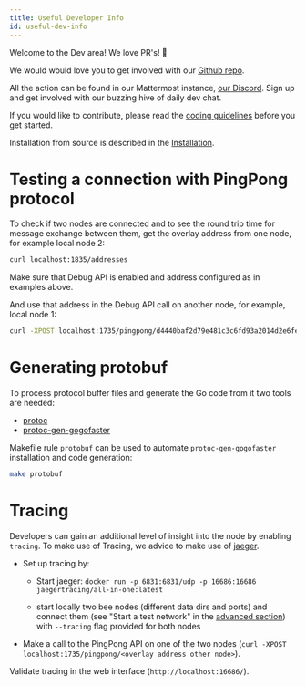```yaml
---
title: Useful Developer Info
id: useful-dev-info
---
```


Welcome to the Dev area! We love PR's! 🐝 

We would would love you to get involved with our [Github repo](https://github.com/ethersphere/bee).

All the action can be found in our Mattermost instance, [our Discord](https://discord.gg/wdghaQsGq5). Sign up and get involved with our buzzing hive of daily dev chat.

If you would like to contribute, please read the [coding guidelines](https://github.com/ethersphere/bee/blob/master/CODING.md) before you get started.

Installation from source is described in the [Installation](/docs/installation/build-from-source).

# Testing a connection with PingPong protocol

To check if two nodes are connected and to see the round trip time for message exchange between them, get the overlay address from one node, for example local node 2:

```bash
curl localhost:1835/addresses
```

Make sure that Debug API is enabled and address configured as in examples above.

And use that address in the Debug API call on another node, for example, local node 1:

```bash
curl -XPOST localhost:1735/pingpong/d4440baf2d79e481c3c6fd93a2014d2e6fe0386418829439f26d13a8253d04f1
```

# Generating protobuf

To process protocol buffer files and generate the Go code from it two tools are needed:

- [protoc](https://github.com/protocolbuffers/protobuf/releases)
- [protoc-gen-gogofaster](https://github.com/gogo/protobuf)

Makefile rule `protobuf` can be used to automate `protoc-gen-gogofaster` installation and code generation:

```bash
make protobuf
```

# Tracing
Developers can gain an additional level of insight into the node by enabling `tracing`. To make use of Tracing, we advice to make use of [jaeger](https://www.jaegertracing.io/). 

- Set up tracing by:
  - Start jaeger:
`docker run -p 6831:6831/udp -p 16686:16686 jaegertracing/all-in-one:latest`

  - start locally two bee nodes (different data dirs and ports) and connect them (see "Start a test network" in the [advanced section](/docs/advanced/starting-a-test-network)) with `--tracing` flag provided for both nodes

- Make a call to the PingPong API on one of the two nodes (`curl -XPOST localhost:1735/pingpong/<overlay address other node>`).

Validate tracing in the web interface (`http://localhost:16686/`).
